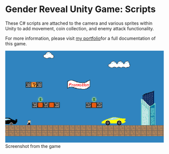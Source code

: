 # Gender Reveal Unity Game: Scripts

These C# scripts are attached to the camera and various sprites within Unity to add movement, coin collection, and enemy attack functionality. 

For more information, please visit [my portfolio](https://christina-wang.com/)for a full documentation of this game. 

![Screenshot of Game](https://github.com/christina-22-wang/reveal/blob/master/gender_reveal_screenshot.png)
Screenshot from the game
